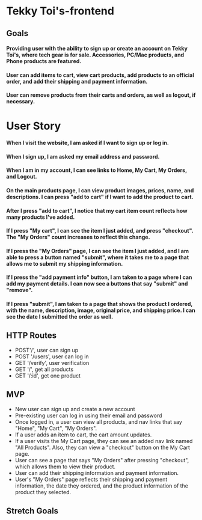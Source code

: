 # Tekky Toi's-frontend

## Goals

#### Providing user with the ability to sign up or create an account on Tekky Toi's, where tech gear is for sale. Accessories, PC/Mac products, and Phone products are featured.

#### User can add items to cart, view cart products, add products to an official order, and add their shipping and payment information.

#### User can remove products from their carts and orders, as well as logout, if necessary.


# User Story

#### When I visit the website, I am asked if I want to sign up or log in.

#### When I sign up, I am asked my email address and password.

#### When I am in my account, I can see links to Home, My Cart, My Orders, and Logout.

#### On the main products page, I can view product images, prices, name, and descriptions. I can press "add to cart" if I want to add the product to cart.

#### After I press "add to cart", I notice that my cart item count reflects how many products I've added.

#### If I press "My cart", I can see the item I just added, and press "checkout". The "My Orders" count increases to reflect this change.

#### If I press the "My Orders" page, I can see the item I just added, and I am able to press a button named "submit", where it takes me to a page that allows me to submit my shipping information.

#### If I press the "add payment info" button, I am taken to a page where I can add my payment details. I can now see a buttons that say "submit" and "remove".

#### If I press "submit", I am taken to a page that shows the product I ordered, with the name, description, image, original price, and shipping price. I can see the date I submitted the order as well.

## HTTP Routes

* POST'/', user can sign up
* POST '/users', user can log in
* GET '/verify', user verification
* GET '/', get all products
* GET '/:id', get one product




## MVP

* New user can sign up and create a new account
* Pre-existing user can log in using their email and password
* Once logged in, a user can view all products, and nav links that say "Home", "My Cart", "My Orders".
* If a user adds an item to cart, the cart amount updates.
* If a user visits the My Cart page, they can see an added nav link named "All Products". Also, they can view a "checkout" button on the My Cart page.
* User can see a page that says "My Orders" after pressing "checkout", which allows them to view their product.
* User can add their shipping information and payment information.
* User's "My Orders" page reflects their shipping and payment information, the date they ordered, and the product information of the product they selected.



## Stretch Goals
